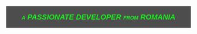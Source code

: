 <html>
   <style type="text/css">
.generated-text {
   font-family:Helvetica, sans-serif;
   font-size:20px;
   font-weight:bold;
   font-variant:small-caps;
   line-height:20px;
   text-align:center;
   color:#16f019;
   background-color:#4d4d4d;
   padding:20px;
}
</style>
<!-- HTML Code -->
<h6 class="generated-text">a PASSIONATE DEVELOPER from ROMANIA</h6>
</html>
